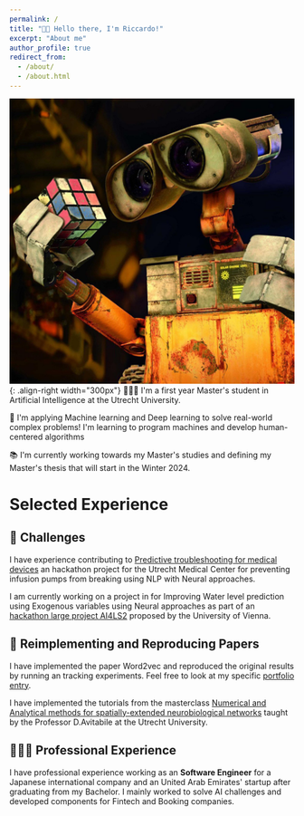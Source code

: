 ```yaml
---
permalink: /
title: "👋🏼 Hello there, I'm Riccardo!"
excerpt: "About me"
author_profile: true
redirect_from: 
  - /about/
  - /about.html
---
```




![Illustration of object recognition](/images/walle-cube.png){: .align-right width="300px"}
👨🏻‍💻 I'm a first year Master's student in Artificial Intelligence at the Utrecht University.

🔬 I'm applying Machine learning and Deep learning to solve real-world complex problems! I'm learning to program machines and develop human-centered algorithms

📚 I'm currently working towards my Master's studies and defining my Master's thesis that will start in the Winter 2024.


# Selected Experience

## 🤖 Challenges
I have experience contributing to [Predictive troubleshooting for medical devices](https://eit-innovaid.eu/hackathon-challenge-d-predicting-troubleshooting-for-medical-devices/) an hackathon project for the Utrecht Medical Center for preventing infusion pumps from breaking using NLP with Neural approaches.

I am currently working on a project in for Improving Water level prediction using Exogenous variables using Neural approaches as part of an [hackathon large project AI4LS2](https://taikai.network/en/gradient0/hackathons/AI4LS2) proposed by the University of Vienna. 

## 📜 Reimplementing and Reproducing Papers
I have implemented the paper Word2vec and reproduced the original results by running an tracking experiments.
Feel free to look at my specific [portfolio entry]().

I have implemented the tutorials from the masterclass [Numerical and Analytical methods for spatially-extended neurobiological networks](https://github.com/danieleavitabile/numerical-analysis-mathematical-neuroscience?tab=readme-ov-file) taught by the Professor D.Avitabile at the Utrecht University. 

## 👨🏻‍🔬 Professional Experience
I have professional experience working as an **Software Engineer** for a Japanese international company and an United Arab Emirates' startup after graduating from my Bachelor.
I mainly worked to solve AI challenges and developed components for Fintech and Booking companies.  

